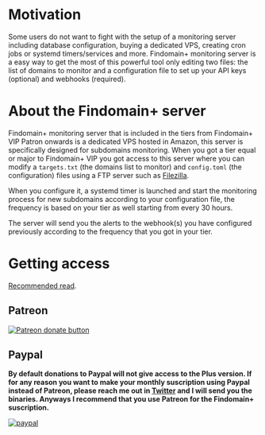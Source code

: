 # Motivation

Some users do not want to fight with the setup of a monitoring server including database configuration, buying a dedicated VPS, creating cron jobs or systemd timers/services and more. Findomain+ monitoring server is a easy way to get the most of this powerful tool only editing two files: the list of domains to monitor and a configuration file to set up your API keys (optional) and webhooks (required).

# About the Findomain+ server

Findomain+ monitoring server that is included in the tiers from Findomain+ VIP Patron onwards is a dedicated VPS hosted in Amazon, this server is specifically designed for subdomains monitoring. When you got a tier equal or major to Findomain+ VIP you got access to this server where you can modify a `targets.txt` (the domains list to monitor) and `config.toml` (the configuration) files using a FTP server such as [Filezilla](https://filezilla-project.org/).

When you configure it, a systemd timer is launched and start the monitoring process for new subdomains according to your configuration file, the frequency is based on your tier as well starting from every 30 hours.

The server will send you the alerts to the webhook(s) you have configured previously according to the frequency that you got in your tier.

# Getting access

[Recommended read](https://github.com/Edu4rdSHL/findomain#findomain-plus-version).

## Patreon

<a href="https://www.patreon.com/bePatron?u=30383720"><img src="https://c5.patreon.com/external/logo/become_a_patron_button@2x.png" alt="Patreon donate button" /> </a>

## Paypal

**By default donations to Paypal will not give access to the Plus version. If for any reason you want to make your monthly suscription using Paypal instead of Patreon, please reach me out in [Twitter](https://twitter.com/edu4rdshl) and I will send you the binaries. Anyways I recommend that you use Patreon for the Findomain+ suscription.**

[![paypal](https://www.paypalobjects.com/en_US/i/btn/btn_donateCC_LG.gif)](https://www.paypal.com/cgi-bin/webscr?cmd=_s-xclick&hosted_button_id=37K3XKBUD2JJ8)
